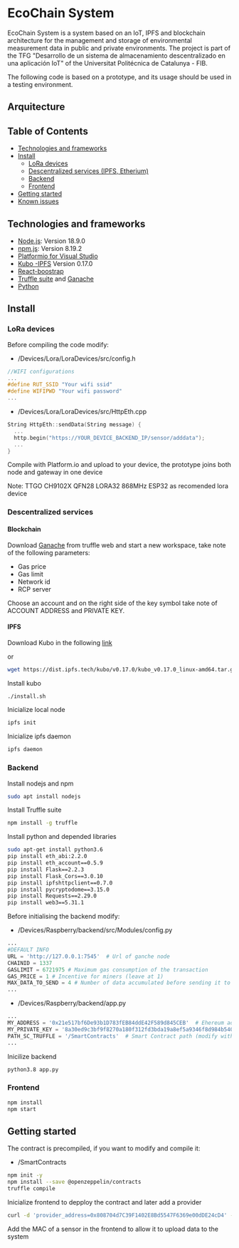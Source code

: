 # EcoChain System
EcoChain System is a system based on an IoT, IPFS and blockchain architecture for the management and storage of environmental measurement data in public and private environments.  The project is part of the TFG "Desarrollo de un sistema de almacenamiento descentralizado en una aplicación IoT" of the Universitat Politécnica de Catalunya - FIB.

The following code is based on a prototype, and its usage should be used in a testing environment.

## Arquitecture

## Table of Contents

- [Technologies and frameworks](#technologies-and-frameworks)
- [Install](#install)
  - [LoRa devices](#lora-devices)
  - [Descentralized services (IPFS, Etherium)](#descentralized-services)
  - [Backend](#backend)
  - [Frontend](#frontend)
- [Getting started](#getting-started)
- [Known issues](#known-issues)

## Technologies and frameworks
* [Node.js](https://nodejs.org/): Version 18.9.0
* [npm.js](https://www.npmjs.com/): Version 8.19.2
* [Platformio for Visual Studio](https://platform.io/)
* [Kubo -IPFS](https://docs.ipfs.tech/install/command-line/) Version 0.17.0
* [React-boostrap](https://react-bootstrap.github.io/)
* [Truffle suite](https://trufflesuite.com/) and [Ganache](https://trufflesuite.com/ganache/)
* [Python](https://www.python.org/)

## Install

### LoRa devices

Before compiling the code modify:

* /Devices/Lora/LoraDevices/src/config.h
```cpp
//WIFI configurations
...
#define RUT_SSID "Your wifi ssid"
#define WIFIPWD "Your wifi password"
...
```
* /Devices/Lora/LoraDevices/src/HttpEth.cpp
```cpp
String HttpEth::sendData(String message) {
  ...
  http.begin("https://YOUR_DEVICE_BACKEND_IP/sensor/adddata");
  ...
}
```
Compile with Platform.io and upload to your device, the prototype joins both node and gateway in one device

Note: TTGO CH9102X QFN28 LORA32 868MHz ESP32 as recomended lora device

### Descentralized services

#### Blockchain

Download [Ganache](https://trufflesuite.com/ganache/) from truffle web and start a new workspace, take note of the following parameters:

* Gas price
* Gas limit 
* Network id
* RCP server

Choose an account and on the right side of the key symbol take note of ACCOUNT ADDRESS and PRIVATE KEY.

#### IPFS

Download Kubo in the following [link](https://dist.ipfs.tech/kubo/v0.17.0/kubo_v0.17.0_linux-amd64.tar.gz)

or 

```bash
wget https://dist.ipfs.tech/kubo/v0.17.0/kubo_v0.17.0_linux-amd64.tar.gz
```

Install kubo

```bash
./install.sh
```
Inicialize local node

```bash
ipfs init
```
Inicialize ipfs daemon

```bash
ipfs daemon
```

### Backend

Install nodejs and npm

```bash
sudo apt install nodejs
```
Install Truffle suite

```bash
npm install -g truffle
```

Install python and depended libraries
```bash
sudo apt-get install python3.6
pip install eth_abi:2.2.0
pip install eth_account==0.5.9
pip install Flask==2.2.3
pip install Flask_Cors==3.0.10
pip install ipfshttpclient==0.7.0
pip install pycryptodome==3.15.0
pip install Requests==2.29.0
pip install web3==5.31.1
```
Before initialising the backend modify:

* /Devices/Raspberry/backend/src/Modules/config.py
```Python
...
#DEFAULT INFO
URL = 'http://127.0.0.1:7545'  # Url of ganche node
CHAINID = 1337
GASLIMIT = 6721975 # Maximum gas consumption of the transaction
GAS_PRICE = 1 # Incentive for miners (leave at 1)
MAX_DATA_TO_SEND = 4 # Number of data accumulated before sending it to the backend (Currently only 4 supported)
...
```

* /Devices/Raspberry/backend/app.py
```Python
...
MY_ADDRESS = '0x21e517bf6De93b1D783fEB84ddE42F589d845CEB'  # Ehereum address
MY_PRIVATE_KEY = '8a30ed9c3bf9f8270a180f312fd3bda19a8ef5a9346f8d984b5405d864d9a98c' #Ethereum private key
PATH_SC_TRUFFLE = '/SmartContracts'  # Smart Contract path (modify with your own path)
...
```

Inicilize backend

```bash
python3.8 app.py
```

### Frontend

```bash
npm install
npm start
```

## Getting started

The contract is precompiled, if you want to modify and compile it:

* /SmartContracts
```bash
npm init -y
npm install --save @openzeppelin/contracts
truffle compile
```

Inicialize frontend to depploy the contract and later add a provider
```bash
curl -d 'provider_address=0x808704d7C39F1402E8Bd5547F6369e00dDE24cD4' -X POST http://127.0.0.1:5000/provider/new
```
Add the MAC of a sensor in the frontend to allow it to upload data to the system

